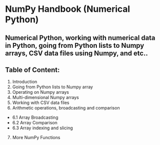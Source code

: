 # NumPy Handbook (Numerical Python)

## Numerical Python, working with numerical data in Python, going from Python lists to Numpy arrays, CSV data files using Numpy, and etc..

## Table of Content:

1. Introduction	
2. Going from Python lists to Numpy array	
3. Operating on Numpy arrays	
4. Multi-dimensional Numpy arrays	
5. Working with CSV data files	
6. Arithmetic operations, broadcasting and comparison
 * 6.1 Array Broadcasting	
 * 6.2 Array Comparison	
 * 6.3 Array indexing and slicing
7. More NumPy Functions	
